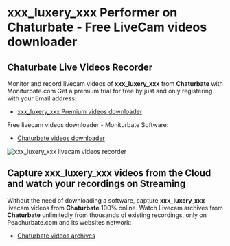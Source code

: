 # xxx_luxery_xxx Performer on Chaturbate - Free LiveCam videos downloader

## Chaturbate Live Videos Recorder

Monitor and record livecam videos of **xxx_luxery_xxx** from **Chaturbate** with Moniturbate.com
Get a premium trial for free by just and only registering with your Email address:
* [xxx_luxery_xxx Premium videos downloader](https://moniturbate.com/request-demo-licence-key.html)

Free livecam videos downloader - Moniturbate Software:
* [Chaturbate videos downloader](https://moniturbate.com/moniturbate-download-software.html)

![xxx_luxery_xxx livecam videos recorder](https://peachurnet.com/templates/moniturbate-software.png)


## Capture xxx_luxery_xxx videos from the Cloud and watch your recordings on Streaming

Without the need of downloading a software, capture **xxx_luxery_xxx** livecam videos from **Chaturbate** 100% online.
Watch Livecam archives from **Chaturbate** unlimitedly from thousands of existing recordings, only on Peachurbate.com and its websites network:
* [Chaturbate videos archives](https://peachurnet.com/)